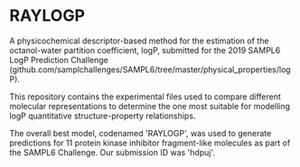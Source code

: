 # RAYLOGP
A physicochemical descriptor-based method for the estimation of the octanol-water partition coefficient, logP, submitted for the 2019 SAMPL6 LogP Prediction Challenge (github.com/samplchallenges/SAMPL6/tree/master/physical_properties/logP).

This repository contains the experimental files used to compare different molecular representations to determine the one most suitable for modelling logP quantitative structure-property relationships.

The overall best model, codenamed 'RAYLOGP', was used to generate predictions for 11 protein kinase inhibitor fragment-like molecules as part of the SAMPL6 Challenge. Our submission ID was 'hdpuj'.

